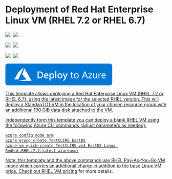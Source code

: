 # Deployment of Red Hat Enterprise Linux VM (RHEL 7.2 or RHEL 6.7)

<IMG SRC="https://azurequickstartsservice.blob.core.windows.net/badges/101-vm-simple-rhel/PublicLastTestDate.svg" />&nbsp;
<IMG SRC="https://azurequickstartsservice.blob.core.windows.net/badges/101-vm-simple-rhel/PublicDeployment.svg" />&nbsp;

<IMG SRC="https://azurequickstartsservice.blob.core.windows.net/badges/101-vm-simple-rhel/FairfaxLastTestDate.svg" />&nbsp;
<IMG SRC="https://azurequickstartsservice.blob.core.windows.net/badges/101-vm-simple-rhel/FairfaxDeployment.svg" />&nbsp;

<IMG SRC="https://azurequickstartsservice.blob.core.windows.net/badges/101-vm-simple-rhel/BestPracticeResult.svg" />&nbsp;
<IMG SRC="https://azurequickstartsservice.blob.core.windows.net/badges/101-vm-simple-rhel/CredScanResult.svg" />&nbsp;

<a href="https://portal.azure.com/#create/Microsoft.Template/uri/https%3A%2F%2Fraw.githubusercontent.com%2FAzure%2Fazure-quickstart-templates%2Fmaster%2F101-vm-simple-rhel%2Fazuredeploy.json" target="_blank">
    <img src="https://raw.githubusercontent.com/Azure/azure-quickstart-templates/master/1-CONTRIBUTION-GUIDE/images/deploytoazure.svg?sanitize=true"/>
</a>
<a href="http://armviz.io/#/?load=https%3A%2F%2Fraw.githubusercontent.com%2FAzure%2Fazure-quickstart-templates%2Fmaster%2F101-vm-simple-rhel%2Fazuredeploy.json" target="_blank">


This template allows deploying a Red Hat Enterprise Linux VM (RHEL 7.2 or RHEL 6.7), using the latest image for the selected RHEL version. This will deploy a Standard D1 VM in the location of your chosen resource group with an additional 100 GiB data disk attached to the VM.

Independently form this template you can deploy a blank RHEL VM using the following Azure CLI commands (adjust parameters as needed):

```
azure config mode arm
azure group create TestCLIRG EastUS
azure vm quick-create TestCLIRG vm1 EastUS Linux RedHat:RHEL:7.2:latest azureuser
```

Note: this template and the above commands use RHEL Pay-As-You-Go VM image which carries an additional charge in addition to the base Linux VM price. Check out [RHEL VM pricing](https://azure.microsoft.com/en-us/pricing/details/virtual-machines/#red-hat) for more details.  

